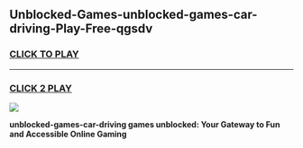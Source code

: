 
## Unblocked-Games-unblocked-games-car-driving-Play-Free-qgsdv
<h3>
<a href="https://premium76.site?title=unblocked-games-car-driving&ref=18A1">CLICK TO PLAY</a></h3>
<hr>

<h3>
<a href="https://premium76.site?title=unblocked-games-car-driving&ref=18A1">CLICK 2 PLAY</a>
  
</h3>

<a href="https://premium76.site?title=unblocked-games-car-driving&ref=18A1"><img src="https://clearcache.store/games.png"></a>


**unblocked-games-car-driving games unblocked: Your Gateway to Fun and Accessible Online Gaming**
